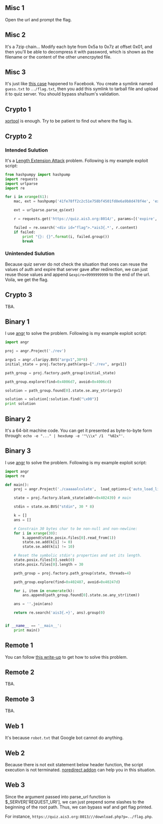 ## Misc 1

Open the url and prompt the flag.

## Misc 2

It's a 7zip chain... Modify each byte from 0x5a to 0x7z at offset 0x01, and then you'll be able to decompress it with password, which is shown as the filename or the content of the other unencrpyted file.

## Misc 3

It's just like [this case](http://josipfranjkovic.blogspot.tw/2014/12/reading-local-files-from-facebooks.html) happened to Facebook. You create a symlink named `guess.txt` to `../flag.txt`, then you add this symlink to tarball file and upload it to quiz server. You should bypass sha1sum's validation.

## Crypto 1

[xortool](https://github.com/hellman/xortool) is enough. Try to be patient to find out where the flag is.

## Crypto 2

### Intended Sulution

It's a [Length Extension Attack](www.freebuf.com/articles/web/31756.html) problem. Following is my example exploit script:

```python
from hashpumpy import hashpump
import requests
import urlparse
import re

for i in xrange(61):
	mac, ext = hashpump('41fe78ff2c2c51e758bf4501fd8e6a9b8d478f4e', 'expire=1467391984', '&expire=2577390020', i)

	ext = urlparse.parse_qs(ext)

	r = requests.get('https://quiz.ais3.org:8014/', params=[('expire', ext["expire"][0]), ('expire', ext["expire"][1]), ('auth', mac)])

	failed = re.search('<div id="flag">.*ais3{.*', r.content)
	if failed:
		print "{}: {}".format(i, failed.group())
		break
```

### Unintended Sulution

Because quiz server do not check the situation that ones can reuse the values of auth and expire that server gave after redirection, we can just reuse those values and append `&expire=9999999999` to the end of the url. Voila, we get the flag.

## Crypto 3

TBA.

## Binary 1

I use [angr](https://github.com/angr/angr) to solve the problem. Following is my example exploit script:

```python
import angr

proj = angr.Project('./rev')

argv1 = angr.claripy.BVS("argv1",30*8)
initial_state = proj.factory.path(args=["./rev", argv1])

path_group = proj.factory.path_group(initial_state)

path_group.explore(find=0x4006d7, avoid=0x4006cd) 

solution = path_group.found[0].state.se.any_str(argv1)

solution = solution[:solution.find("\x00")]
print solution
```

## Binary 2

It's a 64-bit machine code. You can get it presented as byte-to-byte form through: ```echo -e "..." | hexdump -e '"\\\x" /1  "%02x"'```.

## Binary 3

I use [angr](https://github.com/angr/angr) to solve the problem. Following is my example exploit script:

```python
import angr
import re

def main():
    proj = angr.Project('./caaaaalculate',  load_options={'auto_load_libs': False})

    state = proj.factory.blank_state(addr=0x402439) # main

    stdin = state.se.BVS("stdin", 30 * 8)

    k = []
    ans = []

    # Constrain 30 bytes char to be non-null and non-newline:
    for i in xrange(30):
        k.append(state.posix.files[0].read_from(1))
        state.se.add(k[i] != 0)
        state.se.add(k[i] != 10)

    # Reset the symbolic stdin's properties and set its length.
    state.posix.files[0].seek(0)
    state.posix.files[0].length = 30

    path_group = proj.factory.path_group(state, threads=4)

    path_group.explore(find=0x402487, avoid=0x40247d)

    for i, item in enumerate(k):
        ans.append(path_group.found[0].state.se.any_str(item))

    ans = ''.join(ans)

    return re.search('ais3{.+}', ans).group(0)


if __name__ == '__main__':
    print main()

```

## Remote 1

You can follow [this write-up](http://mslc.ctf.su/wp/plaidctf-2012-format-99-pwnables/) to get how to solve this problem.

## Remote 2

TBA.

## Remote 3

TBA.

## Web 1

It's because `robot.txt` that Google bot cannot do anything.

## Web 2

Because there is not exit statement below header function, the script execution is not terminated. [noredirect addon](https://addons.mozilla.org/en-US/firefox/addon/noredirect/) can help you in this situation.

## Web 3

Since the argument passed into parse_url function is $_SERVER['REQUEST_URI'], we can just prepend some slashes to the beginning of the root path. Thus, we can bypass waf and get flag printed.

For instance, `https://quiz.ais3.org:8013///download.php?p=../flag.php`.

